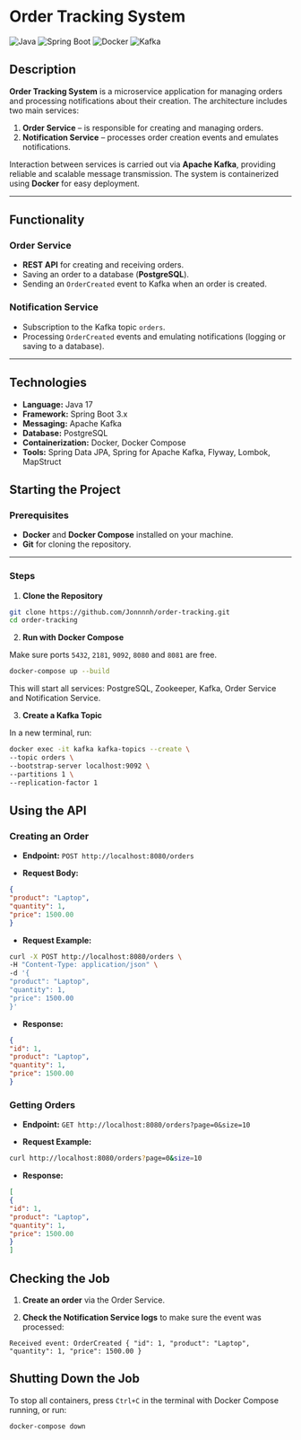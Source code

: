 # Order Tracking System

![Java](https://img.shields.io/badge/Java-17-orange.svg)
![Spring Boot](https://img.shields.io/badge/Spring%20Boot-3.x-brightgreen.svg)
![Docker](https://img.shields.io/badge/Docker-20.10.7-blue.svg)
![Kafka](https://img.shields.io/badge/Apache%20Kafka-3.x-lightgrey.svg)

## Description

**Order Tracking System** is a microservice application for managing orders and processing notifications about their creation. The architecture includes two main services:

1. **Order Service** – is responsible for creating and managing orders.
2. **Notification Service** – processes order creation events and emulates notifications.

Interaction between services is carried out via **Apache Kafka**, providing reliable and scalable message transmission. The system is containerized using **Docker** for easy deployment.

---

## Functionality

### Order Service

- **REST API** for creating and receiving orders.
- Saving an order to a database (**PostgreSQL**).
- Sending an `OrderCreated` event to Kafka when an order is created.

### Notification Service

- Subscription to the Kafka topic `orders`.
- Processing `OrderCreated` events and emulating notifications (logging or saving to a database).

---

## Technologies

- **Language:** Java 17
- **Framework:** Spring Boot 3.x
- **Messaging:** Apache Kafka
- **Database:** PostgreSQL
- **Containerization:** Docker, Docker Compose
- **Tools:** Spring Data JPA, Spring for Apache Kafka, Flyway, Lombok, MapStruct

## Starting the Project

### Prerequisites

- **Docker** and **Docker Compose** installed on your machine.
- **Git** for cloning the repository.

---

### Steps

1. **Clone the Repository**

```bash
git clone https://github.com/Jonnnnh/order-tracking.git
cd order-tracking
```

2. **Run with Docker Compose**

Make sure ports `5432`, `2181`, `9092`, `8080` and `8081` are free.

```bash
docker-compose up --build
```

This will start all services: PostgreSQL, Zookeeper, Kafka, Order Service and Notification Service.

3. **Create a Kafka Topic**

In a new terminal, run:

```bash
docker exec -it kafka kafka-topics --create \
--topic orders \
--bootstrap-server localhost:9092 \
--partitions 1 \
--replication-factor 1
```

## Using the API

### Creating an Order

- **Endpoint:** `POST http://localhost:8080/orders`

- **Request Body:**

```json
{
"product": "Laptop",
"quantity": 1,
"price": 1500.00
}
```

- **Request Example:**

```bash
curl -X POST http://localhost:8080/orders \
-H "Content-Type: application/json" \
-d '{
"product": "Laptop",
"quantity": 1,
"price": 1500.00
}'
```

- **Response:**

```json
{
"id": 1,
"product": "Laptop",
"quantity": 1,
"price": 1500.00
}
```

### Getting Orders

- **Endpoint:** `GET http://localhost:8080/orders?page=0&size=10`

- **Request Example:**

```bash
curl http://localhost:8080/orders?page=0&size=10
```

- **Response:**

```json
[
{
"id": 1,
"product": "Laptop",
"quantity": 1,
"price": 1500.00
}
]
```

## Checking the Job

1. **Create an order** via the Order Service.

2. **Check the Notification Service logs** to make sure the event was processed:

```
Received event: OrderCreated { "id": 1, "product": "Laptop", "quantity": 1, "price": 1500.00 }
```

## Shutting Down the Job

To stop all containers, press `Ctrl+C` in the terminal with Docker Compose running, or run:

```bash
docker-compose down